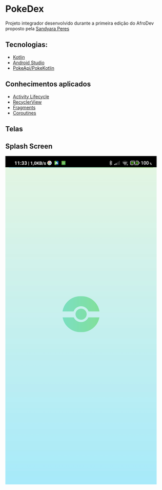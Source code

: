 # PokeDex
Projeto integrador desenvolvido durante a primeira edição do AfroDev proposto pela [Sandyara Peres](https://github.com/SandyaraPeres)

## Tecnologias:

- [Kotlin](https://kotlinlang.org/)
- [Android Studio](https://developer.android.com/studio?gclid=CjwKCAiAnIT9BRAmEiwANaoE1cY5mFEvwH8XLSrBrTUetEslndCqZCKuJVq5ubCY7w3Q-V5ipcBRHhoCs9gQAvD_BwE&gclsrc=aw.ds)
- [PokeApi/PokeKotlin](https://pokeapi.co/docs/v2)

## Conhecimentos aplicados
- [Activity Lifecycle](https://developer.android.com/guide/components/activities/activity-lifecycle?hl=pt-br)
- [RecyclerView](https://developer.android.com/guide/topics/ui/layout/recyclerview?hl=pt-br)
- [Fragments](https://developer.android.com/guide/components/fragments?hl=pt-br)
- [Coroutines](https://developer.android.com/kotlin/coroutines)

## Telas

## Splash Screen
<img alt='Splash Screen' src='.github/Screenshots/Splash.jpg' />
